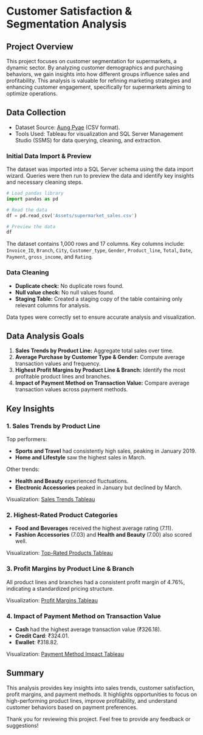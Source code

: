 # Customer Satisfaction & Segmentation Analysis

## Project Overview
This project focuses on customer segmentation for supermarkets, a dynamic sector. By analyzing customer demographics and purchasing behaviors, we gain insights into how different groups influence sales and profitability. This analysis is valuable for refining marketing strategies and enhancing customer engagement, specifically for supermarkets aiming to optimize operations.

## Data Collection
- Dataset Source: [Aung Pyae](https://www.kaggle.com/datasets/aungpyaeap/supermarket-sales) (CSV format).
- Tools Used: Tableau for visualization and SQL Server Management Studio (SSMS) for data querying, cleaning, and extraction.

### Initial Data Import & Preview
The dataset was imported into a SQL Server schema using the data import wizard. Queries were then run to preview the data and identify key insights and necessary cleaning steps.

```python
# Load pandas library
import pandas as pd

# Read the data
df = pd.read_csv('Assets/supermarket_sales.csv')

# Preview the data
df
```

The dataset contains 1,000 rows and 17 columns. Key columns include: `Invoice_ID`, `Branch`, `City`, `Customer_type`, `Gender`, `Product_line`, `Total`, `Date`, `Payment`, `gross_income`, and `Rating`.

### Data Cleaning
- **Duplicate check:** No duplicate rows found.
- **Null value check:** No null values found.
- **Staging Table:** Created a staging copy of the table containing only relevant columns for analysis.

Data types were correctly set to ensure accurate analysis and visualization.

## Data Analysis Goals
1. **Sales Trends by Product Line:** Aggregate total sales over time.
2. **Average Purchase by Customer Type & Gender:** Compute average transaction values and frequency.
3. **Highest Profit Margins by Product Line & Branch:** Identify the most profitable product lines and branches.
4. **Impact of Payment Method on Transaction Value:** Compare average transaction values across payment methods.

## Key Insights

### 1. Sales Trends by Product Line
Top performers:
- **Sports and Travel** had consistently high sales, peaking in January 2019.
- **Home and Lifestyle** saw the highest sales in March.

Other trends:
- **Health and Beauty** experienced fluctuations.
- **Electronic Accessories** peaked in January but declined by March.

Visualization: [Sales Trends Tableau](https://public.tableau.com/shared/6B5GY3X4T)

### 2. Highest-Rated Product Categories
- **Food and Beverages** received the highest average rating (7.11).
- **Fashion Accessories** (7.03) and **Health and Beauty** (7.00) also scored well.

Visualization: [Top-Rated Products Tableau](https://public.tableau.com/shared/NFMMNT5B2)

### 3. Profit Margins by Product Line & Branch
All product lines and branches had a consistent profit margin of 4.76%, indicating a standardized pricing structure.

Visualization: [Profit Margins Tableau](https://public.tableau.com/views/CustomersatisfactionSQLandTableauanalysis/Story1)

### 4. Impact of Payment Method on Transaction Value
- **Cash** had the highest average transaction value (₹326.18).
- **Credit Card**: ₹324.01.
- **Ewallet**: ₹318.82.

Visualization: [Payment Method Impact Tableau](https://public.tableau.com/shared/5WZFGNZ47)

## Summary
This analysis provides key insights into sales trends, customer satisfaction, profit margins, and payment methods. It highlights opportunities to focus on high-performing product lines, improve profitability, and understand customer behaviors based on payment preferences.

Thank you for reviewing this project. Feel free to provide any feedback or suggestions!
